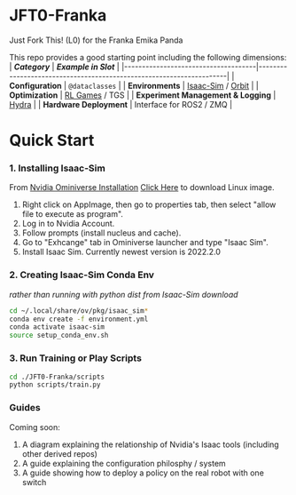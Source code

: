 # JFT0-Franka
Just Fork This! (L0) for the Franka Emika Panda

This repo provides a good starting point including the following dimensions:
| **_Category_**                      | **_Example in Slot_**                                               |
|-------------------------------------|---------------------------------------------------------------------|
| **Configuration**                   | `@dataclasses`                                                      |
| **Environments**                    | [Isaac-Sim](https://docs.omniverse.nvidia.com/app_isaacsim/app_isaacsim.html) / [Orbit](https://github.com/NVIDIA-Omniverse/Orbit)                                                                  |
| **Optimization**                    | [RL Games](https://github.com/Denys88/rl_games) / TGS                |
| **Experiment Management & Logging** | [Hydra](https://hydra.cc/docs/intro/)                                |
| **Hardware Deployment**             | Interface for ROS2 / ZMQ                                             |

# Quick Start

### 1. Installing Isaac-Sim
From [Nvidia Ominiverse Installation](https://docs.omniverse.nvidia.com/prod_install-guide/prod_install-guide/workstation.html)
[Click Here](https://install.launcher.omniverse.nvidia.com/installers/omniverse-launcher-linux.AppImage) to download Linux image.
1. Right click on AppImage, then go to properties tab, then select "allow file to execute as program".
2. Log in to Nvidia Account.
3. Follow prompts (install nucleus and cache).
4. Go to "Exhcange" tab in Ominiverse launcher and type "Isaac Sim".
5. Install Isaac Sim. Currently newest version is 2022.2.0

### 2. Creating Isaac-Sim Conda Env 
_rather than running with python dist from Isaac-Sim download_
```bash
cd ~/.local/share/ov/pkg/isaac_sim*
conda env create -f environment.yml
conda activate isaac-sim
source setup_conda_env.sh
```

### 3. Run Training or Play Scripts
```bash
cd ./JFT0-Franka/scripts
python scripts/train.py
```

### Guides
Coming soon:
1. A diagram explaining the relationship of Nvidia's Isaac tools (including other derived repos)
2. A guide explaining the configuration philosphy / system
3. A guide showing how to deploy a policy on the real robot with one switch
